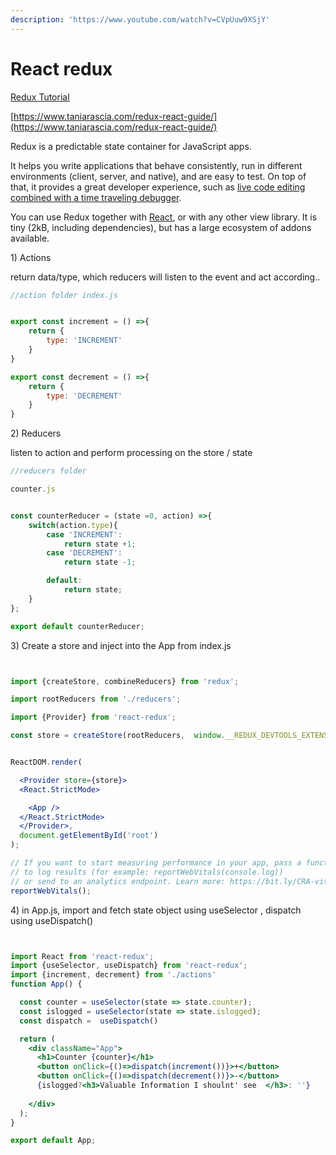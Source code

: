 ```yaml
---
description: 'https://www.youtube.com/watch?v=CVpUuw9XSjY'
---
```


# React redux

[Redux Tutorial](https://www.taniarascia.com/redux-react-guide/) 

[https://www.taniarascia.com/redux-react-guide/](https://www.taniarascia.com/redux-react-guide/)

Redux is a predictable state container for JavaScript apps.

It helps you write applications that behave consistently, run in different environments \(client, server, and native\), and are easy to test. On top of that, it provides a great developer experience, such as [live code editing combined with a time traveling debugger](https://github.com/reduxjs/redux-devtools).

You can use Redux together with [React](https://reactjs.org/), or with any other view library. It is tiny \(2kB, including dependencies\), but has a large ecosystem of addons available.



1\) Actions

return data/type, which reducers will listen to the event and act according..

```jsx
//action folder index.js


export const increment = () =>{
    return {
        type: 'INCREMENT'
    }
}

export const decrement = () =>{
    return {
        type: 'DECREMENT'
    }
}

```

2\) Reducers 

listen to action and perform processing on the store / state

```jsx
//reducers folder 

counter.js 


const counterReducer = (state =0, action) =>{
    switch(action.type){
        case 'INCREMENT':
            return state +1;
        case 'DECREMENT':
            return state -1;

        default:
            return state;
    }
};

export default counterReducer;

```

3\) Create a store and inject into the App from index.js 

```jsx


import {createStore, combineReducers} from 'redux';

import rootReducers from './reducers';

import {Provider} from 'react-redux';

const store = createStore(rootReducers,  window.__REDUX_DEVTOOLS_EXTENSION__ && window.__REDUX_DEVTOOLS_EXTENSION__());


ReactDOM.render(

  <Provider store={store}>
  <React.StrictMode>

    <App />
  </React.StrictMode>
  </Provider>,
  document.getElementById('root')
);

// If you want to start measuring performance in your app, pass a function
// to log results (for example: reportWebVitals(console.log))
// or send to an analytics endpoint. Learn more: https://bit.ly/CRA-vitals
reportWebVitals();
```

4\) in App.js,  import and fetch state object using useSelector , dispatch using useDispatch\(\)

```jsx


import React from 'react-redux';
import {useSelector, useDispatch} from 'react-redux';
import {increment, decrement} from './actions'
function App() {

  const counter = useSelector(state => state.counter);
  const islogged = useSelector(state => state.islogged);
  const dispatch =  useDispatch()

  return (
    <div className="App">
      <h1>Counter {counter}</h1>
      <button onClick={()=>dispatch(increment())}>+</button>
      <button onClick={()=>dispatch(decrement())}>-</button>
      {islogged?<h3>Valuable Information I shoulnt' see  </h3>: ''}
      
    </div>
  );
}

export default App;



```

